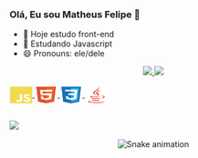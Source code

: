 ### Olá, Eu sou Matheus Felipe 👾

- 🔭 Hoje estudo front-end
- 🌱 Estudando Javascript
- 😄 Pronouns: ele/dele


<div align="center">
  <a href="https://beacons.ai/MatheusFelipeRM">
  <img height="160em" src="https://github-readme-stats.vercel.app/api?username=MatheusFelipeRM&show_icons=true&theme=highcontrast&include_all_commits=true&count_private=true"/>
  <img height="160em" src="https://github-readme-stats.vercel.app/api/top-langs/?username=MatheusFelipeRM&layout=compact&langs_count=7&theme=highcontrast"/>
</div>
  <div style="display: inline_block"><br>
  <img align="center" alt="Matheus-Js" height="30" width="40" src="https://raw.githubusercontent.com/devicons/devicon/master/icons/javascript/javascript-plain.svg">
  <img align="center" alt="Matheus-HTML" height="30" width="40" src="https://raw.githubusercontent.com/devicons/devicon/master/icons/html5/html5-original.svg">
  <img align="center" alt="Matheus-CSS" height="30" width="40" src="https://raw.githubusercontent.com/devicons/devicon/master/icons/css3/css3-original.svg">
   <img align="center" alt="Matheus-java" height="30" width="40" src="https://raw.githubusercontent.com/devicons/devicon/master/icons/java/java-plain.svg">
 <src="https://media.discordapp.net/attachments/639956127056134178/890373478988013628/Publicacoes_Instagram_1_1.png?width=676&height=676">
</div>
  
  ##
  
  <div>
    
  <a href="https://instagram.com/https://www.instagram.com/matheusfellypi/" target="_blank"><img src="https://img.shields.io/badge/-Instagram-%23E4405F?style=for-the-badge&logo=instagram&logoColor=white" target="_blank"></a>

  </div>
    <div align="center">
  
  ![Snake animation](https://github.com/MatheusFelipeRM/MatheusFelipeRM/blob/output/github-contribution-grid-snake.svg)
  
</div>
